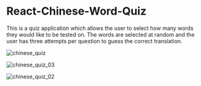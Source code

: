 # React-Chinese-Word-Quiz
 This is a quiz application which allows the user to select how many words they would like to be tested on. The words are selected at random and the user has three attempts per question to guess the correct translation.
 
![chinese_quiz](https://user-images.githubusercontent.com/90648825/215711150-b35f4c0b-329a-4ed1-85e4-92423b8c943a.PNG)
 
![chinese_quiz_03](https://user-images.githubusercontent.com/90648825/215711147-6e2d955a-e596-4914-8575-9a35d97f3187.PNG)

![chinese_quiz_02](https://user-images.githubusercontent.com/90648825/215711153-a125978e-4d58-4eed-a32e-9797e0d9f065.PNG)
